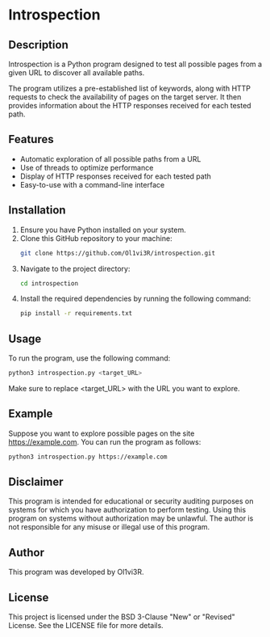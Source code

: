 # Introspection

## Description
Introspection is a Python program designed to test all possible pages from a given URL to discover all available paths.

The program utilizes a pre-established list of keywords, along with HTTP requests to check the availability of pages on the target server. It then provides information about the HTTP responses received for each tested path.

## Features
- Automatic exploration of all possible paths from a URL
- Use of threads to optimize performance
- Display of HTTP responses received for each tested path
- Easy-to-use with a command-line interface

## Installation
1. Ensure you have Python installed on your system.
2. Clone this GitHub repository to your machine:
   ```bash
   git clone https://github.com/Ol1vi3R/introspection.git
3. Navigate to the project directory:
   ```bash
   cd introspection
4. Install the required dependencies by running the following command:
   ```bash
   pip install -r requirements.txt

## Usage
   To run the program, use the following command:
   ```bash
   python3 introspection.py <target_URL>
   ```
   Make sure to replace <target_URL> with the URL you want to explore.

## Example
   Suppose you want to explore possible pages on the site https://example.com. You can run the program as follows:
   ```bash
   python3 introspection.py https://example.com
   ```
## Disclaimer
   This program is intended for educational or security auditing purposes on systems for which you have authorization to perform testing. Using this program on systems without authorization may be unlawful. The author is not responsible for any misuse or illegal use of this program.

## Author
   This program was developed by Ol1vi3R.

## License
   This project is licensed under the BSD 3-Clause "New" or "Revised" License. See the LICENSE file for more details.